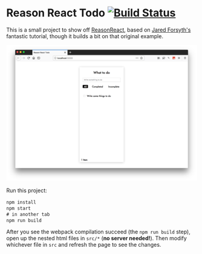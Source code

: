 # Reason React Todo [![Build Status](https://travis-ci.org/rhysforyou/reason-react-todo.svg?branch=master)](https://travis-ci.org/rhysforyou/reason-react-todo)

This is a small project to show off
[ReasonReact](https://reasonml.github.io/reason-react/), based on
[Jared Forsyth's](https://jaredforsyth.com/2017/07/05/a-reason-react-tutorial/)
fantastic tutorial, though it builds a bit on that original example.

![screenshot](https://raw.githubusercontent.com/rhysforyou/reason-react-todo/master/screenshot.png)

Run this project:

```
npm install
npm start
# in another tab
npm run build
```

After you see the webpack compilation succeed (the `npm run build` step), open
up the nested html files in `src/*` (**no server needed!**). Then modify
whichever file in `src` and refresh the page to see the changes.
